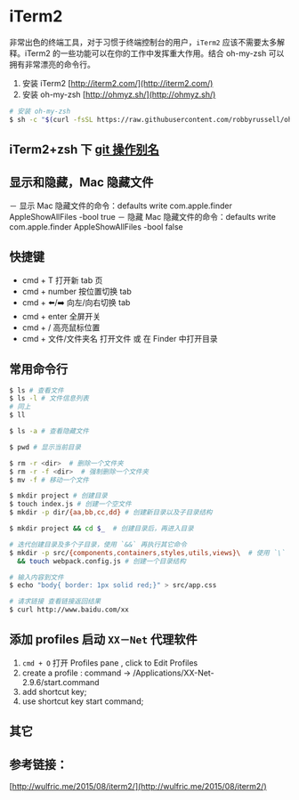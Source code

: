 # iTerm2

非常出色的终端工具，对于习惯于终端控制台的用户，`iTerm2` 应该不需要太多解释。iTerm2 的一些功能可以在你的工作中发挥重大作用。结合 oh-my-zsh 可以拥有非常漂亮的命令行。

1. 安装 iTerm2 [http://iterm2.com/](http://iterm2.com/)
2. 安装 oh-my-zsh [http://ohmyz.sh/](http://ohmyz.sh/)

```sh
# 安装 oh-my-zsh
$ sh -c "$(curl -fsSL https://raw.githubusercontent.com/robbyrussell/oh-my-zsh/master/tools/install.sh)"
```

## iTerm2+zsh 下 [git 操作别名](./oh-my-zsh.md)

## 显示和隐藏，Mac 隐藏文件

－ 显示 Mac 隐藏文件的命令：defaults write com.apple.finder AppleShowAllFiles -bool true
－ 隐藏 Mac 隐藏文件的命令：defaults write com.apple.finder AppleShowAllFiles -bool false

## 快捷键

* cmd + T 打开新 tab 页
* cmd + number 按位置切换 tab
* cmd + ⬅️/➡️ 向左/向右切换 tab
* cmd + enter 全屏开关
* cmd + / 高亮鼠标位置
* cmd + 文件/文件夹名 打开文件 或 在 Finder 中打开目录

## 常用命令行

```sh
$ ls # 查看文件
$ ls -l # 文件信息列表
# 同上
$ ll

$ ls -a # 查看隐藏文件

$ pwd # 显示当前目录

$ rm -r <dir>  # 删除一个文件夹
$ rm -r -f <dir>  # 强制删除一个文件夹
$ mv -f # 移动一个文件

$ mkdir project # 创建目录
$ touch index.js # 创建一个空文件
$ mkdir -p dir/{aa,bb,cc,dd} # 创建新目录以及子目录结构

$ mkdir project && cd $_  # 创建目录后，再进入目录

# 迭代创建目录及多个子目录，使用 `&&` 再执行其它命令
$ mkdir -p src/{components,containers,styles,utils,views}\  # 使用 `\` 使命令折行，继续执行下一行命令
  && touch webpack.config.js # 创建一个目录结构

# 输入内容到文件
$ echo "body{ border: 1px solid red;}" > src/app.css

# 请求链接 查看链接返回结果
$ curl http://www.baidu.com/xx
```

## 添加 profiles 启动 `XX－Net` 代理软件

1.  `cmd + O` 打开 Profiles pane , click to Edit Profiles
2.  create a profile : command -> /Applications/XX-Net-2.9.6/start.command
3.  add shortcut key;
4.  use shortcut key start command;

## 其它

## 参考链接：

[http://wulfric.me/2015/08/iterm2/](http://wulfric.me/2015/08/iterm2/)

